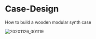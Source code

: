 # Case-Design
How to build a wooden modular synth case

![20201126_001119](https://github.com/dubhalley/Case-Design/assets/5200123/540cab6e-0bcb-409c-ab60-69b36993caf0)
